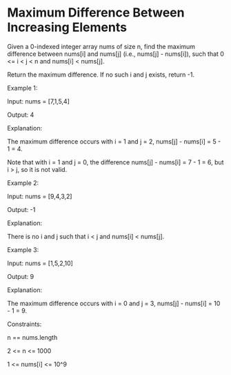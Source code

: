# Maximum Difference Between Increasing Elements

Given a 0-indexed integer array nums of size n, find the maximum difference between nums[i] and nums[j] (i.e., nums[j] - nums[i]), such that 0 <= i < j < n and nums[i] < nums[j].

Return the maximum difference. If no such i and j exists, return -1.

 

Example 1:

Input: nums = [7,1,5,4]

Output: 4

Explanation:


The maximum difference occurs with i = 1 and j = 2, nums[j] - nums[i] = 5 - 1 = 4.

Note that with i = 1 and j = 0, the difference nums[j] - nums[i] = 7 - 1 = 6, but i > j, so it is not valid.

Example 2:

Input: nums = [9,4,3,2]

Output: -1

Explanation:

There is no i and j such that i < j and nums[i] < nums[j].


Example 3:

Input: nums = [1,5,2,10]

Output: 9

Explanation:

The maximum difference occurs with i = 0 and j = 3, nums[j] - nums[i] = 10 - 1 = 9.



Constraints:

n == nums.length

2 <= n <= 1000

1 <= nums[i] <= 10^9
